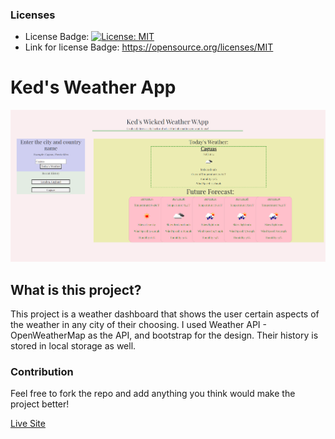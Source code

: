 ### Licenses
* License Badge: [![License: MIT](https://img.shields.io/badge/License-MIT-yellow.svg)](https://opensource.org/licenses/MIT)
* Link for license Badge: https://opensource.org/licenses/MIT

# Ked's Weather App
![Screenshot](./assets/images/weatherFinal.png)

## What is this project?
This project is a weather dashboard that shows the user certain aspects of the weather in any city of their choosing. I used 
Weather API - OpenWeatherMap as the API, and bootstrap for the design. Their history is stored in local storage as well.

### Contribution
Feel free to fork the repo and add anything you think would make the project better!

[Live Site](https://kenny4297.github.io/Weather-App-API/)
